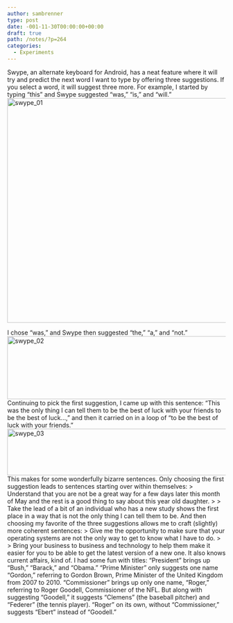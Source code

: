 ```yaml
---
author: sambrenner
type: post
date: -001-11-30T00:00:00+00:00
draft: true
path: /notes/?p=264
categories:
  - Experiments
---
```

Swype, an alternate keyboard for Android, has a neat feature where it will try and predict the next word I want to type by offering three suggestions. If you select a word, it will suggest three more. For example, I started by typing &#8220;this&#8221; and Swype suggested &#8220;was,&#8221; &#8220;is,&#8221; and &#8220;will.&#8221;
<img class="aligncenter size-full wp-image-261" alt="swype_01" src="/img/uploads/2013/01/swype_01.jpg" width="600" height="517" />
<!--more-->I chose &#8220;was,&#8221; and Swype then suggested &#8220;the,&#8221; &#8220;a,&#8221; and &#8220;not.&#8221;
<img class="aligncenter size-full wp-image-262" alt="swype_02" src="/img/uploads/2013/01/swype_02.jpg" width="600" height="145" />
Continuing to pick the first suggestion, I came up with this sentence: &#8220;This was the only thing I can tell them to be the best of luck with your friends to be the best of luck&#8230;,&#8221; and then it carried on in a loop of &#8220;to be the best of luck with your friends.&#8221;
<img class="aligncenter size-full wp-image-263" alt="swype_03" src="/img/uploads/2013/01/swype_03.jpg" width="600" height="107" />
This makes for some wonderfully bizarre sentences. Only choosing the first suggestion leads to sentences starting over within themselves:
> Understand that you are not be a great way for a few days later this month of May and the rest is a good thing to say about this year old daughter.
>
> Take the lead of a bit of an individual who has a new study shows the first place in a way that is not the only thing I can tell them to be.
And then choosing my favorite of the three suggestions allows me to craft (slightly) more coherent sentences:
> Give me the opportunity to make sure that your operating systems are not the only way to get to know what I have to do.
>
> Bring your business to business and technology to help them make it easier for you to be able to get the latest version of a new one.
It also knows current affairs, kind of. I had some fun with titles: &#8220;President&#8221; brings up &#8220;Bush,&#8221; &#8220;Barack,&#8221; and &#8220;Obama.&#8221; &#8220;Prime Minister&#8221; only suggests one name &#8220;Gordon,&#8221; referring to Gordon Brown, Prime Minister of the United Kingdom from 2007 to 2010. &#8220;Commissioner&#8221; brings up only one name, &#8220;Roger,&#8221; referring to Roger Goodell, Commissioner of the NFL. But along with suggesting &#8220;Goodell,&#8221; it suggests &#8220;Clemens&#8221; (the baseball pitcher) and &#8220;Federer&#8221; (the tennis player). &#8220;Roger&#8221; on its own, without &#8220;Commissioner,&#8221; suggests &#8220;Ebert&#8221; instead of &#8220;Goodell.&#8221;
